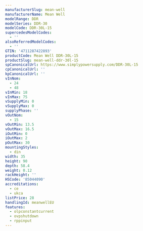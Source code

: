 ```yaml
---
manufacturerSlug: mean-well
manufacturerName: Mean Well
modelRange: DDR
modelSeries: DDR-30
modelCode: DDR-30L-15
supercedesModelCodes:
  - ''
alsoReferredModelCodes:
  - ''
GTIN: '4711287422893'
productCode: Mean Well DDR-30L-15
productSlug: mean-well-ddr-30l-15
spCanonicalUrl: https://www.simplypowersupply.com/DDR-30L-15
cpCanonicalUrl: ''
kpCanonicalUrl: ''
vInNom:
  - 24
  - 48
vInMin: 18
vInMax: 75
vSupplyMin: 0
vSupplyMax: 0
supplyPhase: ''
vOutNom:
  - 15
vOutMin: 13.5
vOutMax: 16.5
iOutMin: 0
iOutMax: 2
pOutMax: 30
mountingStyles:
  - din
width: 35
height: 90
depth: 58.4
weight: 0.12
rackHeight: ''
HSCode: '85044090'
accreditations:
  - ce
  - ukca
listPrice: 28
handlingId: meanwellEU
features:
  - olpconstantcurrent
  - ovpshutdown
  - rppinput
---
```

